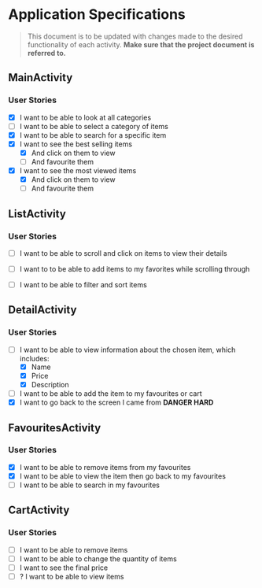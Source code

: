 # Application Specifications

> This document is to be updated with changes made to the desired functionality of each activity. **Make sure that the project document is referred to.**

## MainActivity

### User Stories

- [X]  I want to be able to look at all categories
- [ ]  I want to be able to select a category of items
- [X]  I want to be able to search for a specific item
- [X]  I want to see the best selling items
    - [X] And click on them to view
    - [ ] And favourite them
- [X]  I want to see the most viewed items
    - [X] And click on them to view
    - [ ] And favourite them
    
## ListActivity

### User Stories

- [ ] I want to be able to scroll and click on items to view their details

- [ ] I want to to be able to add items to my favorites while scrolling through

- [ ] I want to be able to filter and sort items

## DetailActivity

### User Stories

-  [ ] I want to be able to view information about the chosen item, which includes:
    - [X] Name
    - [X] Price
    - [X] Description
- [ ] I want to be able to add the item to my favourites or cart
- [X] I want to go back to the screen I came from **DANGER HARD**

## FavouritesActivity

### User Stories

- [X] I want to be able to remove items from my favourites
- [X] I want to be able to view the item then go back to my favourites
- [ ] I want to be able to search in my favourites

## CartActivity

### User Stories
- [ ] I want to be able to remove items
- [ ] I want to be able to change the quantity of items
- [ ] I want to see the final price
- [ ] ? I want to be able to view items
